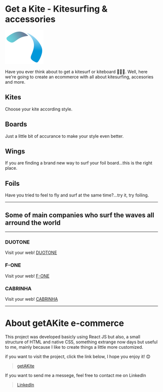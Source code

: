 
# Get a Kite - Kitesurfing & accessories
![Partheners](https://github.com/EmiUxUiDev/get_a_kite/blob/main/public/logo125.png)

Have you ever think about to get a kitesurf or kiteboard 🏄‍♀️🌞. Well, here we're going to create an ecommerce with all about kitesurfing, accesories and more.

## Kites

Choose your kite according style.

## Boards

Just a little bit of accurance to make your style even better.

## Wings

If you are finding a brand new way to surf your foil board...this is the right place.

## Foils

Have you tried to feel to fly and surf at the same time?...try it, try foiling.


---
## Some of main companies who surf the waves all arround the world
---

### DUOTONE
Visit your web! [DUOTONE](https://www.duotonesports.com/)

### F-ONE
Visit your web! [F-ONE](https://www.f-one.world/)

### CABRINHA
Visit your web! [CABRINHA](https://www.cabrinha.com/)

---
# About getAKite e-commerce

This project was developed basicly using React JS but also, a small structure of HTML and native CSS, something extrange now days but useful to me, mainly because I like to create things a little more customized.

if you want to visit the project, click the link below, I hope you enjoy it! 😊


> [getAKite](https://getakite.netlify.app)

If you want to send me a messege, feel free to contact me on LinkedIn

> [LinkedIn](https://www.linkedin.com/in/emiliano-agu-834544226/)




